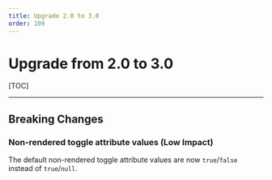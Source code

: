 ```yaml
---
title: Upgrade 2.0 to 3.0
order: 109
---
```


# Upgrade from 2.0 to 3.0

[TOC]

---

## Breaking Changes

### Non-rendered toggle attribute values (Low Impact)

The default non-rendered toggle attribute values are now `true`/`false` instead of `true`/`null`.